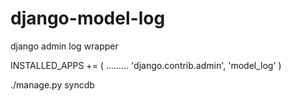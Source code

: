 django-model-log
================

django admin log wrapper


INSTALLED_APPS += (
.........
    'django.contrib.admin',
    'model_log'
)

./manage.py syncdb

